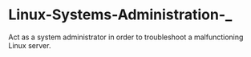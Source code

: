 # Linux-Systems-Administration-_
Act as a system administrator in order to troubleshoot a malfunctioning Linux server.
